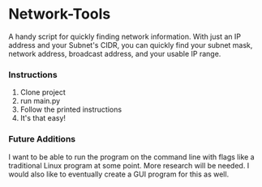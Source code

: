 # Network-Tools
A handy script for quickly finding network information. With just an IP address and your Subnet's CIDR, you can quickly find your subnet  mask, network address, broadcast address, and your usable IP range.

### Instructions
1) Clone project
2) run main.py
3) Follow the printed instructions
4) It's that easy!

### Future Additions
I want to be able to run the program on the command line with flags like a traditional Linux program at some point. More research will be needed. I would also like to eventually create a GUI program for this as well.
